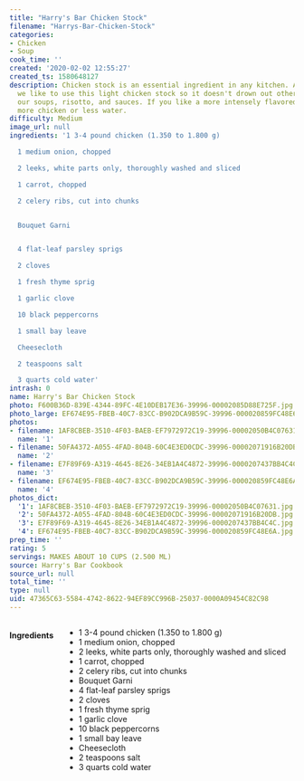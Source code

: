 ```yaml
---
title: "Harry's Bar Chicken Stock"
filename: "Harrys-Bar-Chicken-Stock"
categories:
- Chicken
- Soup
cook_time: ''
created: '2020-02-02 12:55:27'
created_ts: 1580648127
description: Chicken stock is an essential ingredient in any kitchen. At Harry's Bar
  we like to use this light chicken stock so it doesn't drown out other flavors in
  our soups, risotto, and sauces. If you like a more intensely flavored stock, use
  more chicken or less water.
difficulty: Medium
image_url: null
ingredients: '1 3-4 pound chicken (1.350 to 1.800 g)

  1 medium onion, chopped

  2 leeks, white parts only, thoroughly washed and sliced

  1 carrot, chopped

  2 celery ribs, cut into chunks


  Bouquet Garni


  4 flat-leaf parsley sprigs

  2 cloves

  1 fresh thyme sprig

  1 garlic clove

  10 black peppercorns

  1 small bay leave

  Cheesecloth

  2 teaspoons salt

  3 quarts cold water'
intrash: 0
name: Harry's Bar Chicken Stock
photo: F600B36D-839E-4344-89FC-4E10DEB17E36-39996-00002085D88E725F.jpg
photo_large: EF674E95-FBEB-40C7-83CC-B902DCA9B59C-39996-000020859FC48E6A.jpg
photos:
- filename: 1AF8CBEB-3510-4F03-BAEB-EF7972972C19-39996-00002050B4C07631.jpg
  name: '1'
- filename: 50FA4372-A055-4FAD-804B-60C4E3ED0CDC-39996-00002071916B20DB.jpg
  name: '2'
- filename: E7F89F69-A319-4645-8E26-34EB1A4C4872-39996-0000207437BB4C4C.jpg
  name: '3'
- filename: EF674E95-FBEB-40C7-83CC-B902DCA9B59C-39996-000020859FC48E6A.jpg
  name: '4'
photos_dict:
  '1': 1AF8CBEB-3510-4F03-BAEB-EF7972972C19-39996-00002050B4C07631.jpg
  '2': 50FA4372-A055-4FAD-804B-60C4E3ED0CDC-39996-00002071916B20DB.jpg
  '3': E7F89F69-A319-4645-8E26-34EB1A4C4872-39996-0000207437BB4C4C.jpg
  '4': EF674E95-FBEB-40C7-83CC-B902DCA9B59C-39996-000020859FC48E6A.jpg
prep_time: ''
rating: 5
servings: MAKES ABOUT 10 CUPS (2.500 ML)
source: Harry's Bar Cookbook
source_url: null
total_time: ''
type: null
uid: 47365C63-5584-4742-8622-94EF89CC996B-25037-0000A09454C82C98
---
```

<div class="large-8 medium-7 columns" id="writeup">	</div><!-- #writeup -->
</div><!-- #row-one -->
<div class="row" id="row-two">	<div class="medium-4 small-5 columns"><h4 id="ingredients">Ingredients</h4><div class="box box-ingredients content"><ul>
<li>1 3-4 pound chicken (1.350 to 1.800 g)</li>
<li>1 medium onion, chopped</li>
<li>2 leeks, white parts only, thoroughly washed and sliced</li>
<li>1 carrot, chopped</li>
<li>2 celery ribs, cut into chunks</li>
<li>Bouquet Garni</li>
<li>4 flat-leaf parsley sprigs</li>
<li>2 cloves</li>
<li>1 fresh thyme sprig</li>
<li>1 garlic clove</li>
<li>10 black peppercorns</li>
<li>1 small bay leave</li>
<li>Cheesecloth</li>
<li>2 teaspoons salt</li>
<li>3 quarts cold water</li>
</ul>
</div>	</div>	<div class="medium-6 small-7 columns">	</div>